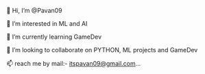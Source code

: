 👋 Hi, I’m @Pavan09

👀 I’m interested in ML and AI

🌱 I’m currently learning GameDev

💞️ I’m looking to collaborate on PYTHON, ML projects and GameDev

📫 reach me by mail:- itspavan09@gmail.com...


